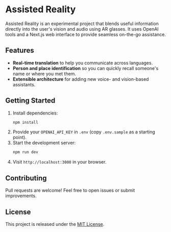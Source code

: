 # Assisted Reality

Assisted Reality is an experimental project that blends useful information directly into the user's vision and audio using AR glasses. It uses OpenAI tools and a Next.js web interface to provide seamless on-the-go assistance.

## Features
- **Real-time translation** to help you communicate across languages.
- **Person and place identification** so you can quickly recall someone's name or where you met them.
- **Extensible architecture** for adding new voice- and vision-based assistants.

## Getting Started
1. Install dependencies:
   ```bash
   npm install
   ```
2. Provide your `OPENAI_API_KEY` in `.env` (copy `.env.sample` as a starting point).
3. Start the development server:
   ```bash
   npm run dev
   ```
4. Visit `http://localhost:3000` in your browser.

## Contributing
Pull requests are welcome! Feel free to open issues or submit improvements.

## License
This project is released under the [MIT License](LICENSE).
